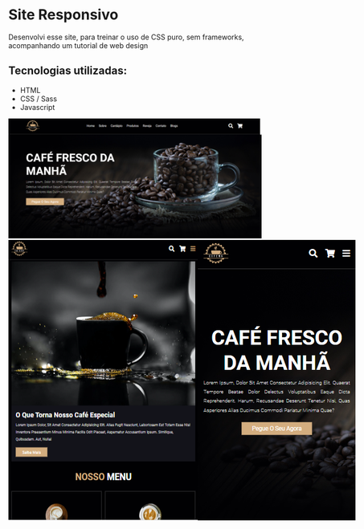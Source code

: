 <h1>Site Responsivo</h1>

<p>Desenvolvi esse site, para treinar o uso de CSS puro, sem frameworks, acompanhando um tutorial de web design</p>

<h2>Tecnologias utilizadas:</h2>
<ul>
    <li>HTML</li>
    <li>CSS / Sass</li>
    <li>Javascript</li>
</ul>

<div>
    <img src="imagens/imagem-site-desktop.png">
        <div style="display: flex; justify-content: space-around;">
            <img src="imagens/imagem-site-tablet.png">
            <img src="imagens/imagem-site-mobile.png";>
        </div>
</div>
